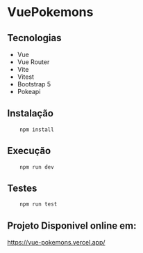 # VuePokemons

## Tecnologias
* Vue
* Vue Router
* Vite
* Vitest
* Bootstrap 5
* Pokeapi

## Instalação
```
    npm install
```

## Execução
```
    npm run dev
```

## Testes
```
    npm run test
```

## Projeto Disponivel online em:
https://vue-pokemons.vercel.app/
